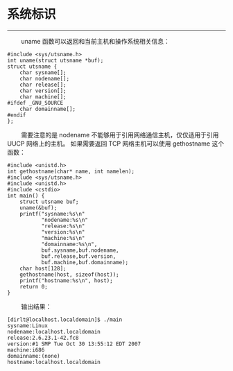 # 系统标识
***

&emsp;&emsp;
uname 函数可以返回和当前主机和操作系统相关信息：

    #include <sys/utsname.h>
    int uname(struct utsname *buf);
    struct utsname {
        char sysname[];
        char nodename[];
        char release[];
        char version[];
        char machine[];
    #ifdef _GNU_SOURCE
        char domainname[];
    #endif
    };

&emsp;&emsp;
需要注意的是 nodename 不能够用于引用网络通信主机，仅仅适用于引用 UUCP 网络上的主机。
如果需要返回 TCP 网络主机可以使用 gethostname 这个函数：

    #include <unistd.h>
    int gethostname(char* name, int namelen);
    #include <sys/utsname.h>
    #include <unistd.h>
    #include <cstdio>
    int main() {
        struct utsname buf;
        uname(&buf);
        printf("sysname:%s\n"
               "nodename:%s\n"
               "release:%s\n"
               "version:%s\n"
               "machine:%s\n"
               "domainname:%s\n",
               buf.sysname,buf.nodename,
               buf.release,buf.version,
               buf.machine,buf.domainname);
        char host[128];
        gethostname(host, sizeof(host));
        printf("hostname:%s\n", host);
        return 0;
    }
    
&emsp;&emsp;
输出结果：
    
    [dirlt@localhost.localdomain]$ ./main
    sysname:Linux
    nodename:localhost.localdomain
    release:2.6.23.1-42.fc8
    version:#1 SMP Tue Oct 30 13:55:12 EDT 2007
    machine:i686
    domainname:(none)
    hostname:localhost.localdomain